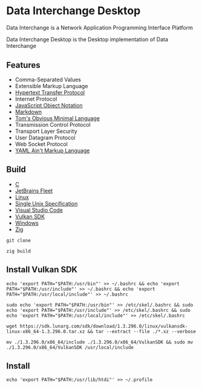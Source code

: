 [C Language]: https://learn.microsoft.com/en-us/cpp/c-language
[CommonMark]:https://commonmark.org/
[Fleet]: https://jetbrains.com/fleet/
[HTTP]: https://developer.mozilla.org/en-US/docs/Web/HTTP
[JSON]: https://www.json.org/json-en.html
[TOML]: https://toml.io/en/
[Unix]: https://publications.opengroup.org/
[Unix-Like]: https://docs.kernel.org/
[VSCode]: https://code.visualstudio.com/docs
[Vulkan]: https://www.vulkan.org/learn
[Win32]: https://learn.microsoft.com/en-us/windows/apps/desktop/
[YAML]: https://yaml.org/
[Zig Language]: https://ziglang.org/

<a href="https://github.com/HyaenaTechnologies/data-interchange-desktop">
  <h1>
    <picture>
      <img src="https://github.com/HyaenaTechnologies/data-interchange-desktop/blob/main/assets/di_markdown.png" alt="">
    </picture>
  </h1>
</a>

# Data Interchange Desktop

Data Interchange is a Network Application Programming Interface Platform

Data Interchange Desktop is the Desktop implementation of Data Interchange

## Features

- Comma-Separated Values
- Extensible Markup Language
- [Hypertext Transfer Protocol][HTTP]
- Internet Protocol
- [JavaScript Object Notation][JSON]
- [Markdown][CommonMark]
- [Tom's Obvious Minimal Language][TOML]
- Transmission Control Protocol
- Transport Layer Security
- User Datagram Protocol
- Web Socket Protocol
- [YAML Ain't Markup Language][YAML]

## Build

- [C][C Language]
- [JetBrains Fleet][Fleet]
- [Linux][Unix-Like] 
- [Single Unix Specification][Unix]
- [Visual Studio Code][VSCode]
- [Vulkan SDK][Vulkan]
- [Windows][Win32]
- [Zig][Zig Language]

```shell
git clone

zig build
```
## Install Vulkan SDK

```shell
echo 'export PATH="$PATH:/usr/bin"' >> ~/.bashrc && echo 'export PATH="$PATH:/usr/include"' >> ~/.bashrc && echo 'export PATH="$PATH:/usr/local/include"' >> ~/.bashrc

sudo echo 'export PATH="$PATH:/usr/bin"' >> /etc/skel/.bashrc && sudo echo 'export PATH="$PATH:/usr/include"' >> /etc/skel/.bashrc && sudo echo 'export PATH="$PATH:/usr/local/include"' >> /etc/skel/.bashrc

wget https://sdk.lunarg.com/sdk/download/1.3.296.0/linux/vulkansdk-linux-x86_64-1.3.296.0.tar.xz && tar --extract --file ./*.xz --verbose

mv ./1.3.296.0/x86_64/include ./1.3.296.0/x86_64/VulkanSDK && sudo mv ./1.3.296.0/x86_64/VulkanSDK /usr/local/include
```

## Install

```shell
echo 'export PATH="$PATH:/usr/lib/htdi"' >> ~/.profile
```